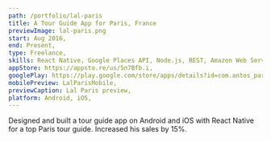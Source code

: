 ```yaml
---
path: /portfolio/lal-paris
title: A Tour Guide App for Paris, France
previewImage: lal-paris.png
start: Aug 2016,
end: Present,
type: Freelance,
skills: React Native, Google Places API, Node.js, REST, Amazon Web Services,
appStore: https://appsto.re/us/5n7Bfb.i,
googlePlay: https://play.google.com/store/apps/details?id=com.antos_paris&hl=en,
mobilePreview: LalParisMobile,
previewCaption: Lal Paris preview,
platform: Android, iOS,
---
```


Designed and built a tour guide app on Android and iOS with React Native for a top Paris tour guide. Increased his sales by 15%.

